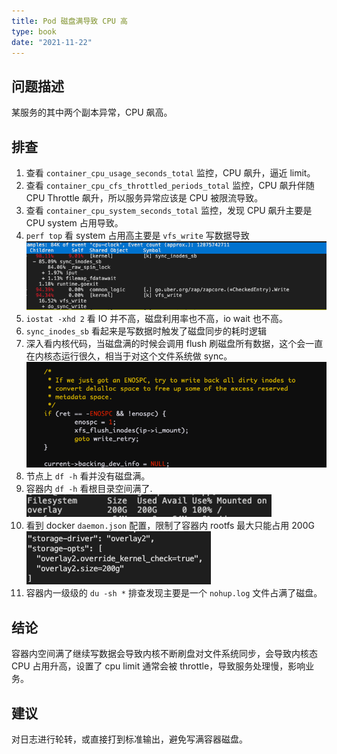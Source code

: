 ```yaml
---
title: Pod 磁盘满导致 CPU 高
type: book
date: "2021-11-22"
---
```


## 问题描述

某服务的其中两个副本异常，CPU 飙高。

## 排查

1. 查看 `container_cpu_usage_seconds_total` 监控，CPU 飙升，逼近 limit。
2. 查看 `container_cpu_cfs_throttled_periods_total` 监控，CPU 飙升伴随 CPU Throttle 飙升，所以服务异常应该是 CPU 被限流导致。
3. 查看 `container_cpu_system_seconds_total` 监控，发现 CPU 飙升主要是 CPU system 占用导致。
4. `perf top` 看 system 占用高主要是 `vfs_write` 写数据导致
![](1.png)
5. `iostat -xhd 2` 看 IO 并不高，磁盘利用率也不高，io wait 也不高。
6. `sync_inodes_sb` 看起来是写数据时触发了磁盘同步的耗时逻辑
7. 深入看内核代码，当磁盘满的时候会调用 flush 刷磁盘所有数据，这个会一直在内核态运行很久，相当于对这个文件系统做 sync。
![](2.png)
8. 节点上 `df -h` 看并没有磁盘满。
9. 容器内 `df -h` 看根目录空间满了. 
![](3.png)
10. 看到 docker `daemon.json` 配置，限制了容器内 rootfs 最大只能占用 200G
![](4.png)
11. 容器内一级级的 `du -sh *` 排查发现主要是一个 `nohup.log` 文件占满了磁盘。


## 结论

容器内空间满了继续写数据会导致内核不断刷盘对文件系统同步，会导致内核态 CPU 占用升高，设置了 cpu limit 通常会被 throttle，导致服务处理慢，影响业务。

## 建议

对日志进行轮转，或直接打到标准输出，避免写满容器磁盘。